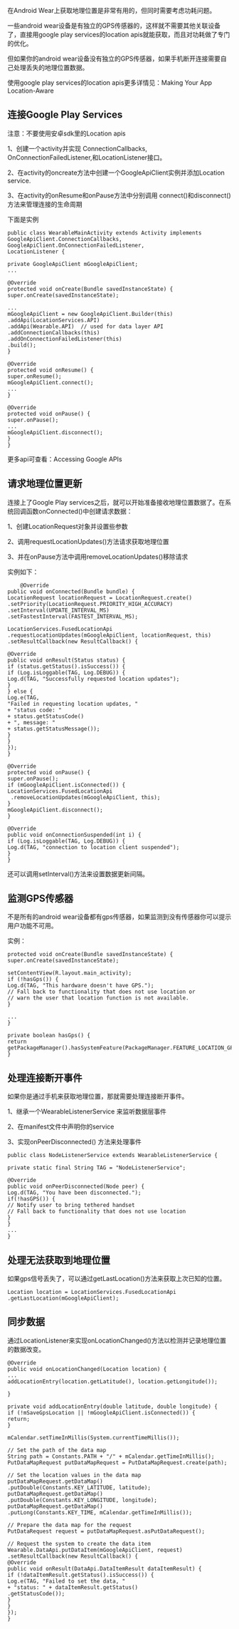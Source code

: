 在Android Wear上获取地理位置是非常有用的，但同时需要考虑功耗问题。

一些android wear设备是有独立的GPS传感器的，这样就不需要其他关联设备了，直接用google play services的location apis就能获取，而且对功耗做了专门的优化。

但如果你的android wear设备没有独立的GPS传感器，如果手机断开连接需要自己处理丢失的地理位置数据。


使用google play services的location apis更多详情见：Making Your App Location-Aware


## 连接Google Play Services ##

注意：不要使用安卓sdk里的Location apis


1、创建一个activity并实现 ConnectionCallbacks, OnConnectionFailedListener,和LocationListener接口。

2、在activity的oncreate方法中创建一个GoogleApiClient实例并添加Location service.

3、在activity的onResume和onPause方法中分别调用 connect()和disconnect()方法来管理连接的生命周期

下面是实例

    
    public class WearableMainActivity extends Activity implements
    GoogleApiClient.ConnectionCallbacks,
    GoogleApiClient.OnConnectionFailedListener,
    LocationListener {
     
    private GoogleApiClient mGoogleApiClient;
    ...
     
    @Override
    protected void onCreate(Bundle savedInstanceState) {
    super.onCreate(savedInstanceState);
     
    ...
    mGoogleApiClient = new GoogleApiClient.Builder(this)
    .addApi(LocationServices.API)
    .addApi(Wearable.API)  // used for data layer API
    .addConnectionCallbacks(this)
    .addOnConnectionFailedListener(this)
    .build();
    }
     
    @Override
    protected void onResume() {
    super.onResume();
    mGoogleApiClient.connect();
    ...
    }
     
    @Override
    protected void onPause() {
    super.onPause();
    ...
    mGoogleApiClient.disconnect();
    }
    }


更多api可查看：Accessing Google APIs


## 请求地理位置更新 ##

连接上了Google Play services之后，就可以开始准备接收地理位置数据了。在系统回调函数onConnected()中创建请求数据：

1、创建LocationRequest对象并设置些参数

2、调用requestLocationUpdates()方法请求获取地理位置

3、并在onPause方法中调用removeLocationUpdates()移除请求

实例如下：


        @Override
    public void onConnected(Bundle bundle) {
    LocationRequest locationRequest = LocationRequest.create()
    .setPriority(LocationRequest.PRIORITY_HIGH_ACCURACY)
    .setInterval(UPDATE_INTERVAL_MS)
    .setFastestInterval(FASTEST_INTERVAL_MS);
     
    LocationServices.FusedLocationApi
    .requestLocationUpdates(mGoogleApiClient, locationRequest, this)
    .setResultCallback(new ResultCallback() {
     
    @Override
    public void onResult(Status status) {
    if (status.getStatus().isSuccess()) {
    if (Log.isLoggable(TAG, Log.DEBUG)) {
    Log.d(TAG, "Successfully requested location updates");
    }
    } else {
    Log.e(TAG,
    "Failed in requesting location updates, "
    + "status code: "
    + status.getStatusCode()
    + ", message: "
    + status.getStatusMessage());
    }
    }
    });
    }
     
    @Override
    protected void onPause() {
    super.onPause();
    if (mGoogleApiClient.isConnected()) {
    LocationServices.FusedLocationApi
     .removeLocationUpdates(mGoogleApiClient, this);
    }
    mGoogleApiClient.disconnect();
    }
     
    @Override
    public void onConnectionSuspended(int i) {
    if (Log.isLoggable(TAG, Log.DEBUG)) {
    Log.d(TAG, "connection to location client suspended");
    }
    }
    


还可以调用setInterval()方法来设置数据更新间隔。

## 监测GPS传感器 ##

不是所有的android wear设备都有gps传感器，如果监测到没有传感器你可以提示用户功能不可用。

实例：


    protected void onCreate(Bundle savedInstanceState) {
    super.onCreate(savedInstanceState);
     
    setContentView(R.layout.main_activity);
    if (!hasGps()) {
    Log.d(TAG, "This hardware doesn't have GPS.");
    // Fall back to functionality that does not use location or
    // warn the user that location function is not available.
    }
     
    ...
    }
     
    private boolean hasGps() {
    return getPackageManager().hasSystemFeature(PackageManager.FEATURE_LOCATION_GPS);
    }
    

## 处理连接断开事件 ##

如果你是通过手机来获取地理位置，那就需要处理连接断开事件。

1、继承一个WearableListenerService 来监听数据层事件

2、在manifest文件中声明你的service
    <service android:name=".NodeListenerService">
    <intent-filter>
    <action android:name="com.google.android.gms.wearable.BIND_LISTENER" />
    </intent-filter>
    </service>

3、实现onPeerDisconnected() 方法来处理事件

    public class NodeListenerService extends WearableListenerService {
     
    private static final String TAG = "NodeListenerService";
     
    @Override
    public void onPeerDisconnected(Node peer) {
    Log.d(TAG, "You have been disconnected.");
    if(!hasGPS()) {
    // Notify user to bring tethered handset
    // Fall back to functionality that does not use location
    }
    }
    ...
    }
    



## 处理无法获取到地理位置 ##

如果gps信号丢失了，可以通过getLastLocation()方法来获取上次已知的位置。

    Location location = LocationServices.FusedLocationApi
    .getLastLocation(mGoogleApiClient);


## 同步数据 ##

通过LocationListener来实现onLocationChanged()方法以检测并记录地理位置的数据改变。


    @Override
    public void onLocationChanged(Location location) {
    ...
    addLocationEntry(location.getLatitude(), location.getLongitude());
     
    }
     
    private void addLocationEntry(double latitude, double longitude) {
    if (!mSaveGpsLocation || !mGoogleApiClient.isConnected()) {
    return;
    }
     
    mCalendar.setTimeInMillis(System.currentTimeMillis());
     
    // Set the path of the data map
    String path = Constants.PATH + "/" + mCalendar.getTimeInMillis();
    PutDataMapRequest putDataMapRequest = PutDataMapRequest.create(path);
     
    // Set the location values in the data map
    putDataMapRequest.getDataMap()
    .putDouble(Constants.KEY_LATITUDE, latitude);
    putDataMapRequest.getDataMap()
    .putDouble(Constants.KEY_LONGITUDE, longitude);
    putDataMapRequest.getDataMap()
    .putLong(Constants.KEY_TIME, mCalendar.getTimeInMillis());
     
    // Prepare the data map for the request
    PutDataRequest request = putDataMapRequest.asPutDataRequest();
     
    // Request the system to create the data item
    Wearable.DataApi.putDataItem(mGoogleApiClient, request)
    .setResultCallback(new ResultCallback() {
    @Override
    public void onResult(DataApi.DataItemResult dataItemResult) {
    if (!dataItemResult.getStatus().isSuccess()) {
    Log.e(TAG, "Failed to set the data, "
    + "status: " + dataItemResult.getStatus()
    .getStatusCode());
    }
    }
    });
    }


